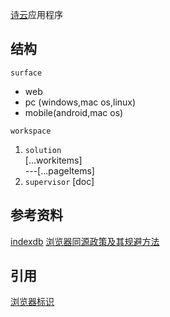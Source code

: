 [诗云](https://shy.live)应用程序

## 结构
`surface`
 * web
 * pc (windows,mac os,linux)
 * mobile(android,mac os)  

`workspace` 
1. `solution`  
  \[...workitems\]   
    ---\[...pageItems\]   
2. `supervisor`
    [doc]


## 参考资料
[indexdb](http://www.ruanyifeng.com/blog/2018/07/indexeddb.html)
[浏览器同源政策及其规避方法](http://www.ruanyifeng.com/blog/2016/04/same-origin-policy.html)

## 引用
[浏览器标识](https://github.com/fingerprintjs/fingerprintjs)
